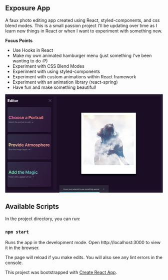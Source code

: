 ## Exposure App
A faux photo editing app created using React, styled-components, and css blend modes. This is a small passion project I'll be updating over time as I learn new things in React or when I want to experiment with something new.

**Focus Points**
- Use Hooks in React
- Make my own animated hamburger menu (just something I've been wanting to do :P)
- Experiment with CSS Blend Modes
- Experiment with using styled-components
- Experiment with custom animations within React framework
- Experiment with an animation library (react-spring)
- Have fun and make something beautiful!

![Lightroom Preview](images/lightroom-preview.png)

## Available Scripts

In the project directory, you can run:

### `npm start`

Runs the app in the development mode.
Open http://localhost:3000 to view it in the browser.

The page will reload if you make edits.
You will also see any lint errors in the console.

This project was bootstrapped with [Create React App](https://github.com/facebook/create-react-app).
